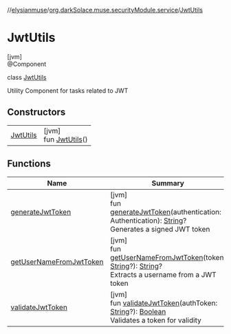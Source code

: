 //[elysianmuse](../../../index.md)/[org.darkSolace.muse.securityModule.service](../index.md)/[JwtUtils](index.md)

# JwtUtils

[jvm]\
@Component

class [JwtUtils](index.md)

Utility Component for tasks related to JWT

## Constructors

| | |
|---|---|
| [JwtUtils](-jwt-utils.md) | [jvm]<br>fun [JwtUtils](-jwt-utils.md)() |

## Functions

| Name | Summary |
|---|---|
| [generateJwtToken](generate-jwt-token.md) | [jvm]<br>fun [generateJwtToken](generate-jwt-token.md)(authentication: Authentication): [String](https://kotlinlang.org/api/latest/jvm/stdlib/kotlin/-string/index.html)?<br>Generates a signed JWT token |
| [getUserNameFromJwtToken](get-user-name-from-jwt-token.md) | [jvm]<br>fun [getUserNameFromJwtToken](get-user-name-from-jwt-token.md)(token: [String](https://kotlinlang.org/api/latest/jvm/stdlib/kotlin/-string/index.html)?): [String](https://kotlinlang.org/api/latest/jvm/stdlib/kotlin/-string/index.html)?<br>Extracts a username from a JWT token |
| [validateJwtToken](validate-jwt-token.md) | [jvm]<br>fun [validateJwtToken](validate-jwt-token.md)(authToken: [String](https://kotlinlang.org/api/latest/jvm/stdlib/kotlin/-string/index.html)?): [Boolean](https://kotlinlang.org/api/latest/jvm/stdlib/kotlin/-boolean/index.html)<br>Validates a token for validity |
